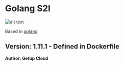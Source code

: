 # Golang S2I

![alt text](https://gophercises.com/img/gophercises_jumping.gif)

Based in [golang](https://github.com/amsokol/openshift-golang-template)

**Version: 1.11.1 - Defined in Dockerfile**
---

**Author: Getup Cloud**


